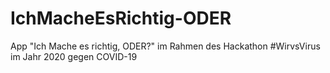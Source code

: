 # IchMacheEsRichtig-ODER
App "Ich Mache es richtig, ODER?" im Rahmen des Hackathon #WirvsVirus im Jahr 2020 gegen COVID-19
